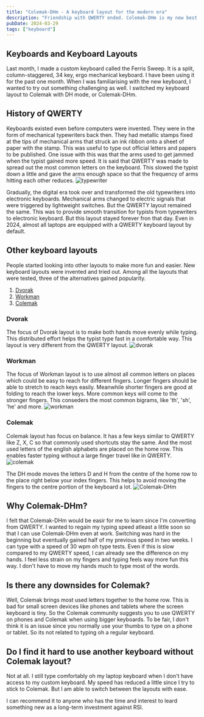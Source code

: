 ```yaml
---
title: "Colemak-DHm - A keyboard layout for the modern era"
description: "Friendship with QWERTY ended. Colemak-DHm is my new best friend"
pubDate: 2024-03-29
tags: ["keyboard"]
---
```

## Keyboards and Keyboard Layouts
Last month, I made a custom keyboard called the Ferris Sweep. It is a split, column-staggered,
34 key, ergo mechanical keyboard. I have been using it for the past one month.
When I was familiarising with the new keyboard, I wanted to try out something challenging as well.
I switched my keyboard layout to Colemak with DH mode, or Colemak-DHm.

## History of QWERTY
Keyboards existed even before computers were invented. They were in the form of mechanical
typewriters back then. They had metallic stamps fixed at the tips of mechanical arms that struck
an ink ribbon onto a sheet of paper with the stamp. This was useful to type out
official letters and papers to be published. One issue with this was that the arms
used to get jammed when the typist gained more speed. It is said that QWERTY was made
to spread out the most common letters on the keyboard. This slowed the typist down a
little and gave the arms enough space so that the frequency of arms hitting each other reduces.
![typewriter](http://pngimg.com/uploads/typewriter/typewriter_PNG14.png)

Gradually, the digital era took over and transformed the old typewriters into electronic
keyboards. Mechanical arms changed to electric signals that were triggered by lightweight
switches. But the QWERTY layout remained the same. This was to provide smooth transition
for typists from typewriters to electronic keyboard. But this layout stayed forever fron that day.
Even in 2024, almost all laptops are equipped with a QWERTY keyboard layout by default.

## Other keyboard layouts
People started looking into other layouts to make more fun and easier. New keyboard layouts
were invented and tried out. Among all the layouts that were tested, three of the alternatives
gained popularity.

1. [Dvorak](https://dvorak-keyboard.com/)
2. [Workman](https://workmanlayout.org/)
3. [Colemak](https://colemak.com/)

### Dvorak
The focus of Dvorak layout is to make both hands move evenly while typing. This distributed effort
helps the typist type fast in a comfortable way. This layout is very different from the QWERTY layout.
![dvorak](https://external-preview.redd.it/kVIQVfUBCioVubMRG9jbpJORYrc37VjJP1kWCgREdfA.png?auto=webp&s=464d56e9f59f4a6002c4433f2532b8b7e4234127)

### Workman
The focus of Workman layout is to use almost all common letters on places which could be easy to reach for different
fingers. Longer fingers should be able to stretch to reach keys easily. Meanwhile shorter fingers are good at folding
to reach the lower keys. More common keys will come to the stronger fingers. This conseders the most common bigrams, like
'th', 'sh', 'he' and more.
![workman](https://i.redd.it/bq5fhm0pwm061.png)

### Colemak
Colemak layout has focus on balance. It has a few keys similar to QWERTY like Z, X, C so that commonly used shortcuts
stay the same. And the most used letters of the english alphabets are placed on the home
row. This enables faster typing without a large finger travel like in QWERTY.
![colemak](https://i.pinimg.com/originals/04/d3/21/04d32183e544add05f76ea14f5a576c3.png)

The DH mode moves the letters D and H from the centre of the home row to the place right below your index fingers.
This helps to avoid moving the fingers to the centre portion of the keyboard a lot.
![Colemak-DHm](https://colemakmods.github.io/mod-dh/gfx/about/colemak_dh_main_matrix.png)

## Why Colemak-DHm?
I felt that Colemak-DHm would be easir for me to learn since I'm converting from QWERTY.
I wanted to regain my typing speed atleast a little soon so that I can use Colemak-DHm even at work.
Switching was hard in the beginning but eventually gained half of my previous speed in two weeks.
I can type with a speed of 30 wpm oh type tests. Even if this is slow compared to my QWERTY speed,
I can already see the difference on my hands. I feel less strain on my fingers and typing feels way more
fun this way. I don't have to move my hands much to type most of the words.

## Is there any downsides for Colemak?
Well, Colemak brings most used letters together to the home row. This is bad for
small screen devices like phones and tablets where the screen keyboard is tiny.
So the Colemak community suggests you to use QWERTY on phones and Colemak when using bigger keyboards.
To be fair, I don't think it is an issue since you normally use your thumbs to type on a phone or tablet.
So its not related to typing oh a regular keyboard.

## Do I find it hard to use another keyboard without Colemak layout?
Not at all. I still type comfortably oh my laptop keyboard when I don't have access to my custom keyboard.
My speed has reduced a little since I try to stick to Colemak. But I am able to switch between the layouts
with ease.

I can recommend it to anyone who has the time and interest to leard something new as a long-term
investment against RSI.
